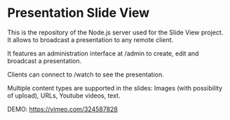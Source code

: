 # Presentation Slide View

This is the repository of the Node.js server used for the Slide View project. It allows to broadcast a presentation to any remote client.

It features an administration interface at /admin to create, edit and broadcast a presentation.

Clients can connect to /watch to see the presentation.

Multiple content types are supported in the slides: Images (with possibility of upload), URLs, Youtube videos, text.

DEMO: https://vimeo.com/324587828
